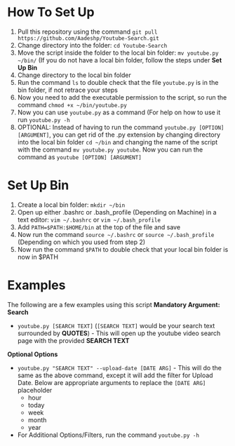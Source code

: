 # How To Set Up

1. Pull this repository using the command ```git pull https://github.com/Aadeshp/Youtube-Search.git```
2. Change directory into the folder: ```cd Youtube-Search```
3. Move the script inside the folder to the local bin folder: ```mv youtube.py ~/bin/``` (If you do not have a local bin folder, follow the steps under <b>Set Up Bin</b>
4. Change directory to the local bin folder
5. Run the command ```ls``` to double check that the file ```youtube.py``` is in the bin folder, if not retrace your steps
6. Now you need to add the executable permission to the script, so run the command ```chmod +x ~/bin/youtube.py```
7. Now you can use ```youtube.py``` as a command (For help on how to use it run ```youtube.py -h```
8. OPTIONAL: Instead of having to run the command ```youtube.py [OPTION] [ARGUMENT]```, you can get rid of the .py extension by changing directory into the local bin folder ```cd ~/bin``` and changing the name of the script with the command ```mv youtube.py youtube```. Now you can run the command as ```youtube [OPTION] [ARGUMENT]```

# Set Up Bin

1. Create a local bin folder: ```mkdir ~/bin```
2. Open up either .bashrc or .bash_profile (Depending on Machine) in a text editor: ```vim ~/.bashrc``` or ```vim ~/.bash_profile```
3. Add ```PATH=$PATH:$HOME/bin``` at the top of the file and save
4. Now run the command ```source ~/.bashrc``` or ```source ~/.bash_profile``` (Depending on which you used from step 2)
5. Now run the command ```$PATH``` to double check that your local bin folder is now in $PATH

# Examples

The following are a few examples using this script
<b>Mandatory Argument: Search</b>
- ```youtube.py [SEARCH TEXT]``` (```[SEARCH TEXT]``` would be your search text surrounded by <b>QUOTES</b>) - This will open up the youtube video search page with the provided <b>SEARCH TEXT</b>

<b>Optional Options</b>
- ```youtube.py "SEARCH TEXT" --upload-date [DATE ARG]``` - This will do the same as the above command, except it will add the filter for Upload Date. Below are appropriate arguments to replace the ```[DATE ARG]``` placeholder
  - hour
  - today
  - week
  - month
  - year
- For Additional Options/Filters, run the command ```youtube.py -h```
